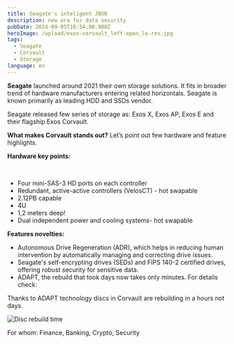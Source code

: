 ```yaml
---
title: Seagate's inteligent JBOD
description: new era for data security
pubDate: 2024-09-05T16:54:00.000Z
heroImage: /upload/exos-corvault_left-open_lo-res.jpg
tags:
  - Seagate
  - Corvault
  - Storage
language: en
---
```

**Seagate** launched around 2021 their own storage solutions. It fits in broader trend of hardware manufacturers entering related horizontals. Seagate is known primarily as leading HDD and SSDs vendor.

Seagate released few series of storage as: Exos X, Exos AP, Exos E and their flagship Exos Corvault. 

**What makes Corvault stands out?**
Let’s point out few hardware and feature highlights.

**Hardware key points:** 

</br>

* Four mini-SAS-3 HD ports on each controller
* Redundant, active-active controllers (VelosCT) - hot swapable
* 2.12PB capable
* 4U 
* 1,2 meters deep!
* Dual independent power and cooling systems- hot swapable

**Features novelties:** 

* Autonomous Drive Regeneration (ADR), which helps in reducing human intervention by automatically managing and correcting drive issues.
* Seagate's self-encrypting drives (SEDs) and FIPS 140-2 certified drives, offering robust security for sensitive data.
* ADAPT, the rebuild that took days now takes only minutes. For details check:

Thanks to ADAPT technology discs in Corvault are rebuilding in a hours not days.

![](/upload/rebuild-times.png "Disc rebuild time")

For whom: Finance, Banking, Crypto, Security
